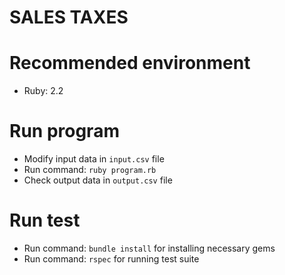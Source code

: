 # SALES TAXES

# Recommended environment
* Ruby: 2.2

# Run program
* Modify input data in `input.csv` file
* Run command: `ruby program.rb`
* Check output data in `output.csv` file

# Run test
* Run command: `bundle install` for installing necessary gems
* Run command: `rspec` for running test suite
